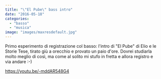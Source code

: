 ```yaml
---
title: "\"El Pube\" bass intro"
date: "2016-05-18"
categories: 
  - "basso"
  - "musica"
image: "images/maxresdefault.jpg"
---
```


Primo esperimento di registrazione col basso: l'intro di "El Pube" di Elio e le Storie Tese, tirato giù a orecchio e provato un paio d'ore. Dovrei studiarla molto meglio di così, ma come al solito mi stufo in fretta e allora registro e via andare :-)

https://youtu.be/-mddAR548G4
